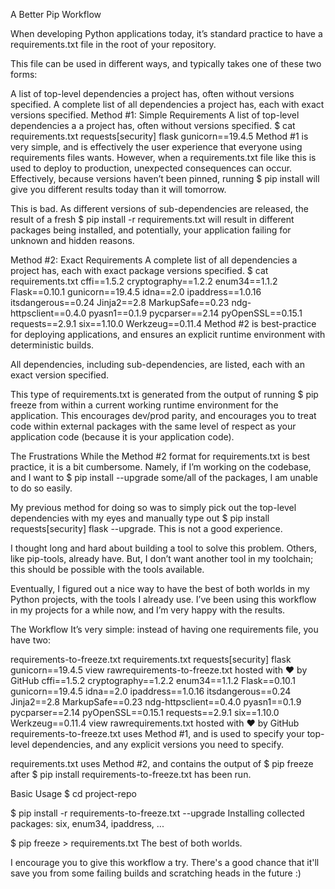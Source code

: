 A Better Pip Workflow

When developing Python applications today, it’s standard practice to have a requirements.txt file in the root of your repository.

This file can be used in different ways, and typically takes one of these two forms:

A list of top-level dependencies a project has, often without versions specified.
A complete list of all dependencies a project has, each with exact versions specified.
Method #1: Simple Requirements
A list of top-level dependencies a a project has, often without versions specified.
$ cat requirements.txt
requests[security]
flask
gunicorn==19.4.5
Method #1 is very simple, and is effectively the user experience that everyone using requirements files wants. However, when a requirements.txt file like this is used to deploy to production, unexpected consequences can occur. Effectively, because versions haven’t been pinned, running $ pip install will give you different results today than it will tomorrow.

This is bad. As different versions of sub-dependencies are released, the result of a fresh $ pip install -r requirements.txt will result in different packages being installed, and potentially, your application failing for unknown and hidden reasons.

Method #2: Exact Requirements
A complete list of all dependencies a project has, each with exact package versions specified.
$ cat requirements.txt
cffi==1.5.2
cryptography==1.2.2
enum34==1.1.2
Flask==0.10.1
gunicorn==19.4.5
idna==2.0
ipaddress==1.0.16
itsdangerous==0.24
Jinja2==2.8
MarkupSafe==0.23
ndg-httpsclient==0.4.0
pyasn1==0.1.9
pycparser==2.14
pyOpenSSL==0.15.1
requests==2.9.1
six==1.10.0
Werkzeug==0.11.4
Method #2 is best-practice for deploying applications, and ensures an explicit runtime environment with deterministic builds.

All dependencies, including sub-dependencies, are listed, each with an exact version specified.

This type of requirements.txt is generated from the output of running $ pip freeze from within a current working runtime environment for the application. This encourages dev/prod parity, and encourages you to treat code within external packages with the same level of respect as your application code (because it is your application code).

The Frustrations
While the Method #2 format for requirements.txt is best practice, it is a bit cumbersome. Namely, if I’m working on the codebase, and I want to $ pip install --upgrade some/all of the packages, I am unable to do so easily.

My previous method for doing so was to simply pick out the top-level dependencies with my eyes and manually type out $ pip install requests[security] flask --upgrade. This is not a good experience.

I thought long and hard about building a tool to solve this problem. Others, like pip-tools, already have. But, I don’t want another tool in my toolchain; this should be possible with the tools available.

Eventually, I figured out a nice way to have the best of both worlds in my Python projects, with the tools I already use. I’ve been using this workflow in my projects for a while now, and I’m very happy with the results.

The Workflow
It’s very simple: instead of having one requirements file, you have two:

requirements-to-freeze.txt
requirements.txt
requests[security]
flask
gunicorn==19.4.5
view rawrequirements-to-freeze.txt hosted with ❤ by GitHub
cffi==1.5.2
cryptography==1.2.2
enum34==1.1.2
Flask==0.10.1
gunicorn==19.4.5
idna==2.0
ipaddress==1.0.16
itsdangerous==0.24
Jinja2==2.8
MarkupSafe==0.23
ndg-httpsclient==0.4.0
pyasn1==0.1.9
pycparser==2.14
pyOpenSSL==0.15.1
requests==2.9.1
six==1.10.0
Werkzeug==0.11.4
view rawrequirements.txt hosted with ❤ by GitHub
requirements-to-freeze.txt uses Method #1, and is used to specify your top-level dependencies, and any explicit versions you need to specify.

requirements.txt uses Method #2, and contains the output of $ pip freeze after $ pip install requirements-to-freeze.txt has been run.

Basic Usage
$ cd project-repo

$ pip install -r requirements-to-freeze.txt --upgrade
Installing collected packages: six, enum34, ipaddress, ...

$ pip freeze > requirements.txt
The best of both worlds.

I encourage you to give this workflow a try. There's a good chance that it'll save you from some failing builds and scratching heads in the future :)